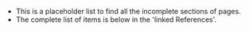 - This is a placeholder list to find all the incomplete sections of pages.
- The complete list of items is below in the 'linked References'.